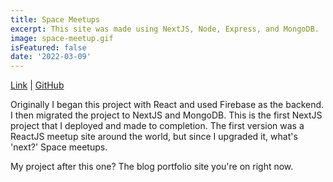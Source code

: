 ```yaml
---
title: Space Meetups
excerpt: This site was made using NextJS, Node, Express, and MongoDB.
image: space-meetup.gif
isFeatured: false
date: '2022-03-09'
---
```

[Link](https://nextjs-space-meetup.vercel.app/) | [GitHub](https://github.com/kyleb12345/nextjs-space-meetup)


Originally I began this project with React and used Firebase as the backend. I then migrated the project to NextJS and MongoDB. This is the first NextJS project that I deployed and made to completion. The first version was a ReactJS meetup site around the world, but since I upgraded it, what's 'next?' Space meetups.

My project after this one? The blog portfolio site you're on right now.